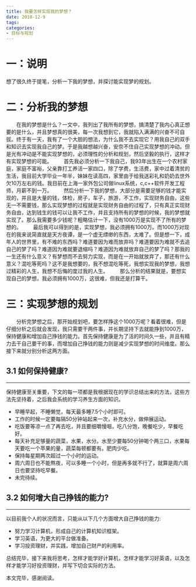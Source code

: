 ```yaml
---
title: 我要怎样实现我的梦想？
date: 2018-12-9
tags:
categories: 
- 目标与规划
---
```

# 一：说明
想了很久终于提笔，分析一下我的梦想，并探讨能实现梦的规划。
<!-- more --> 
# 二：分析我的梦想
　　在我的梦想是什么？一文中，我列出了我所有的梦想，搞清楚了我内心真正想要的是什么，并且梦想真的很美，每一次我想到它，我就陷入满满的兴奋不可自拔。终于有一天，我有了一个大胆的想法，为什么我不去实现它？用我自己的双手和知识去实现我自己的梦。于是我越想越兴奋，安奈不住自己实现梦想的冲动。但是光有冲动是不能实现梦想的，必须理性的分析和规划，然后坚毅的执行，这样才有实现梦想的可能。
　　首先我必须分析一下我自己，我93年出生在一个农村家庭，家庭不富裕，父亲靠打工养活一家四口，除了学费，生活费，家中过着清贫的生活，我目前大学毕业一年半，妹妹在读高四，家里由于给我送彩礼和奶奶去世外欠10万左右的钱。我目前在上海一家外包公司做linux系统，c,c++软件开发工程师，月薪不到一万。
　　然后分析一下我的梦想，大部分是需要足够的钱才能实现的，并且是大量的钱，体检，房子，车子，旅游，不工作，实现财务自由，这些无一不需要钱，那么实现梦想的过程就是实现财务自由的过程了，只有真正实现财务自由，达到钱生的钱可以让我不工作，并且支持所有的梦想的时候，我的梦想就实现了。那么我需要多少钱呢？粗略估计一下，没有1000万是实现不了所有的梦想的。
　　最后我可以得到的是，实现梦想，我必须拥有1000万。而1000万对现在的我来说简直就是天方夜谭，是一个虚无缥缈的东西，太难了。但是想一下，成年人的世界里，有不难的东西吗？难道要因为难而放弃吗？难道要因为难就不去追自己的梦了吗？难道因为难就要退缩吗？难道因为难就放弃自己的梦了吗？那我的一生还有什么意义？有梦想而不去努力实现，而是在一开始就放弃了，那还有什么意义？混吃等死吗？这不是我想要的，我不想混吃等死，我想实现我的梦想，我想过精彩的人生，我想不后悔的度过我的人生。
　　那么分析的结果就是，要想实现自己的梦想，我必须拥有1000万，这很难，但我还是打算干。
# 三：实现梦想的规划
　　分析完梦想之后，那开始规划吧，要怎样挣这个1000万呢？看着很难，但是仔细分析之后就会发现，我只需要干两件事，并长期坚持下去就能挣到1000万，保持健康和增加自己挣钱的能力。首先保持健康是为了活的时间久一些，并且有精力去干自己要干的事，而增加自己挣钱的能力则是减少实现梦想的时间维度。那么接下来就分别分析这两方面。
## 3.1 如何保持健康?
------
保持健康至关重要，下文的每一项都是我根据现在的学识总结出来的方法，这些方法先坚持着，之后我会系统的学习养生方面的知识。

 - 早睡早起，不睡懒觉，每天最多睡7.5个小时即可。
 - 工作的时候一定要每隔50分钟站起来一次，补充水分，做伸展运动。
 - 吃饭要等凉一点了再去吃，并且要细嚼慢咽，吃八分饱，晚餐吃少，早餐吃好。
 - 每天补充足够量的蔬菜，水果，水分。水至少要每50分钟喝个两三口，水果每天要吃一个苹果的量，蔬菜每顿都要有。肥肉少吃。
 - 保持每星期两次超过一个小时的运动。
 - 周六周日也不能熬夜，可以多睡一个小时，但是再多就不行了，就算是周六周日也要坚持吃早餐。
 - 未完待续。
        
## 3.2 如何增大自己挣钱的能力?
------
以目前我个人的状况而言，只能从以下几个方面增大自己挣钱的能力:

 - 努力学习计算机，形成自己的计算机知识框架。
 - 学习英语，为更大的平台做准备。
 - 学习投资理财，并实践，增加自己财产的利用率。
           
总结完毕，接下来我将思考，怎样才能学好计算机，怎样才能学习好英语，以及怎样才能学习好投资理财，并写下切合实际的方法。

本文完毕，感谢阅读。


